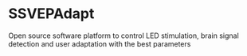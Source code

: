 # SSVEPAdapt
Open source software platform to control LED stimulation, brain signal detection and user adaptation with the best parameters
